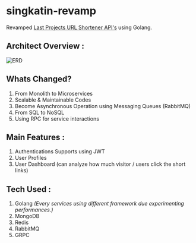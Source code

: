 # singkatin-revamp
Revamped [Last Projects URL Shortener API's](https://github.com/PickHD/singkatin-api) using Golang.

## Architect Overview :
![ERD](https://raw.github.com/PickHD/singkatin-revamp/master/arch_singkatin_revamp.png)

## Whats Changed?
1. From Monolith to Microservices
2. Scalable & Maintainable Codes
3. Become Asynchronous Operation using Messaging Queues (RabbitMQ)
4. From SQL to NoSQL
5. Using RPC for service interactions

## Main Features : 
1. Authentications Supports using JWT
2. User Profiles
3. User Dashboard (can analyze how much visitor / users click the short links)

## Tech Used :
1. Golang _(Every services using different framework due experimenting performances.)_
2. MongoDB
3. Redis
4. RabbitMQ
5. GRPC


